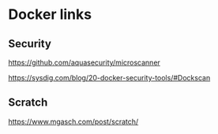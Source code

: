 # Docker links

## Security

https://github.com/aquasecurity/microscanner

https://sysdig.com/blog/20-docker-security-tools/#Dockscan


## Scratch

https://www.mgasch.com/post/scratch/
